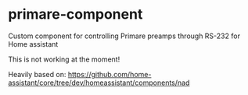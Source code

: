 # primare-component
Custom component for controlling Primare preamps through RS-232 for Home assistant

This is not working at the moment!

Heavily based on: 
https://github.com/home-assistant/core/tree/dev/homeassistant/components/nad
